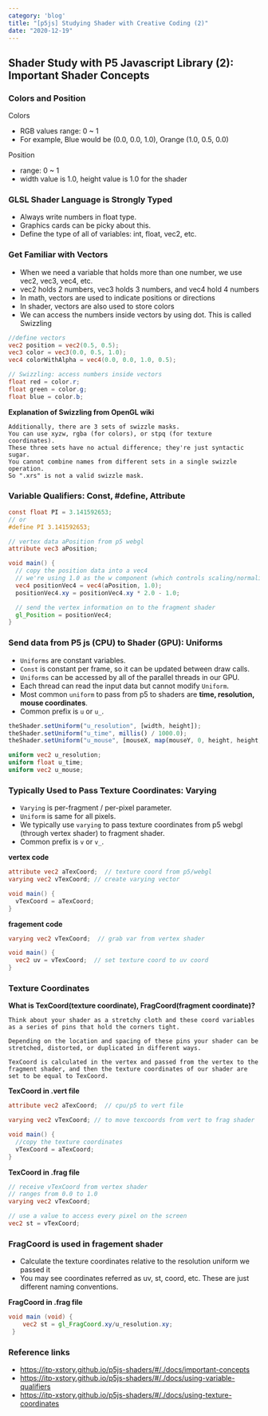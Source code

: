 ```yaml
---
category: 'blog'
title: "[p5js] Studying Shader with Creative Coding (2)"
date: "2020-12-19"
---
```


## Shader Study with P5 Javascript Library (2): Important Shader Concepts

### Colors and Position

Colors
- RGB values range: 0 ~ 1
- For example, Blue would be (0.0, 0.0, 1.0), Orange (1.0, 0.5, 0.0)

Position
- range: 0 ~ 1
- width value is 1.0, height value is 1.0 for the shader

### GLSL Shader Language is Strongly Typed
- Always write numbers in float type. 
- Graphics cards can be picky about this.
- Define the type of all of variables: int, float, vec2, etc.

### Get Familiar with Vectors
- When we need a variable that holds more than one number, we use vec2, vec3, vec4, etc.
- vec2 holds 2 numbers, vec3 holds 3 numbers, and vec4 hold 4 numbers
- In math, vectors are used to indicate positions or directions
- In shader, vectors are also used to store colors
- We can access the numbers inside vectors by using dot. This is called Swizzling

```glsl
//define vectors
vec2 position = vec2(0.5, 0.5);
vec3 color = vec3(0.0, 0.5, 1.0);
vec4 colorWithAlpha = vec4(0.0, 0.0, 1.0, 0.5);

// Swizzling: access numbers inside vectors
float red = color.r;
float green = color.g;
float blue = color.b;
```

**Explanation of Swizzling from OpenGL wiki** 

```
Additionally, there are 3 sets of swizzle masks.
You can use xyzw, rgba (for colors), or stpq (for texture coordinates).
These three sets have no actual difference; they're just syntactic sugar. 
You cannot combine names from different sets in a single swizzle operation. 
So ".xrs" is not a valid swizzle mask.
```

### Variable Qualifiers: Const, #define, Attribute

```glsl
const float PI = 3.141592653;
// or
#define PI 3.141592653;

// vertex data aPosition from p5 webgl
attribute vec3 aPosition;

void main() {
  // copy the position data into a vec4
  // we're using 1.0 as the w component (which controls scaling/normalization of the coordinates)
  vec4 positionVec4 = vec4(aPosition, 1.0);
  positionVec4.xy = positionVec4.xy * 2.0 - 1.0;

  // send the vertex information on to the fragment shader
  gl_Position = positionVec4;
}
```

### Send data from P5 js (CPU) to Shader (GPU): Uniforms

- `Uniforms` are constant variables.
- `Const` is constant per frame, so it can be updated between draw calls.
- `Uniforms` can be accessed by all of the parallel threads in our GPU.
- Each thread can read the input data but cannot modify `Uniform`.
- Most common `uniform` to pass from p5 to shaders are **time, resolution, mouse coordinates**.
- Common prefix is `u` or `u_`.

```js
theShader.setUniform("u_resolution", [width, height]);
theShader.setUniform("u_time", millis() / 1000.0); 
theShader.setUniform("u_mouse", [mouseX, map(mouseY, 0, height, height, 0)]); // flip Y to orient properly in shader
```

```glsl
uniform vec2 u_resolution;
uniform float u_time;
uniform vec2 u_mouse;
```

### Typically Used to Pass Texture Coordinates: Varying

- `Varying` is per-fragment / per-pixel parameter.
- `Uniform` is same for all pixels. 
- We typically use `varying` to pass texture coordinates from p5 webgl (through vertex shader) to fragment shader.
- Common prefix is `v` or `v_`.

**vertex code**
```glsl
attribute vec2 aTexCoord;  // texture coord from p5/webgl
varying vec2 vTexCoord; // create varying vector

void main() {
  vTexCoord = aTexCoord;
}

```

**fragement code**
```glsl
varying vec2 vTexCoord;  // grab var from vertex shader

void main() {
  vec2 uv = vTexCoord;  // set texture coord to uv coord
}
```

### Texture Coordinates

**What is TexCoord(texture coordinate), FragCoord(fragment coordinate)?**

```
Think about your shader as a stretchy cloth and these coord variables as a series of pins that hold the corners tight. 

Depending on the location and spacing of these pins your shader can be stretched, distorted, or duplicated in different ways.

TexCoord is calculated in the vertex and passed from the vertex to the fragment shader, and then the texture coordinates of our shader are set to be equal to TexCoord.
```

**TexCoord in .vert file**
```glsl
attribute vec2 aTexCoord;  // cpu/p5 to vert file

varying vec2 vTexCoord; // to move texcoords from vert to frag shader

void main() {
  //copy the texture coordinates
  vTexCoord = aTexCoord;
}
```

**TexCoord in .frag file**
```glsl
// receive vTexCoord from vertex shader
// ranges from 0.0 to 1.0
varying vec2 vTexCoord;

// use a value to access every pixel on the screen
vec2 st = vTexCoord;

```

### FragCoord is used in fragement shader

- Calculate the texture coordinates relative to the resolution uniform we passed it
- You may see coordinates referred as uv, st, coord, etc. These are just different naming conventions.

**FragCoord in .frag file**

```glsl
void main (void) {
    vec2 st = gl_FragCoord.xy/u_resolution.xy;
 }
```

### Reference links
- https://itp-xstory.github.io/p5js-shaders/#/./docs/important-concepts
- https://itp-xstory.github.io/p5js-shaders/#/./docs/using-variable-qualifiers
- https://itp-xstory.github.io/p5js-shaders/#/./docs/using-texture-coordinates